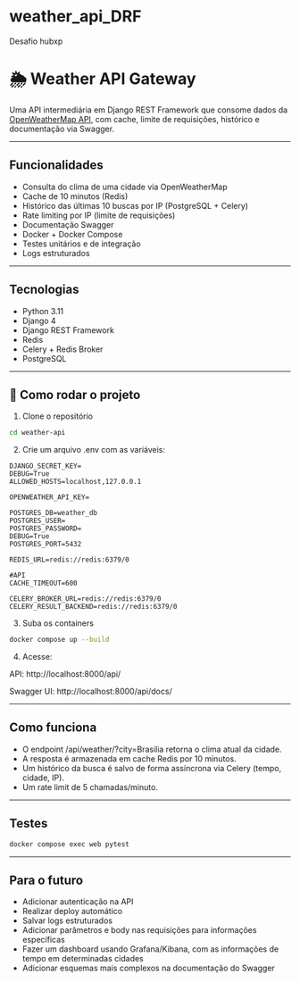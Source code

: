 # weather_api_DRF
Desafio hubxp

# 🌦️ Weather API Gateway

Uma API intermediária em Django REST Framework que consome dados da [OpenWeatherMap API](https://openweathermap.org/api), com cache, limite de requisições, histórico e documentação via Swagger.

---

##  Funcionalidades

- Consulta do clima de uma cidade via OpenWeatherMap
- Cache de 10 minutos (Redis)
- Histórico das últimas 10 buscas por IP (PostgreSQL + Celery)
- Rate limiting por IP (limite de requisições)
- Documentação Swagger
- Docker + Docker Compose
- Testes unitários e de integração
- Logs estruturados

---

## Tecnologias

- Python 3.11
- Django 4
- Django REST Framework
- Redis
- Celery + Redis Broker
- PostgreSQL

---


## 🚀 Como rodar o projeto

1. Clone o repositório

```bash
cd weather-api
```

2. Crie um arquivo .env com as variáveis:

```env
DJANGO_SECRET_KEY=
DEBUG=True
ALLOWED_HOSTS=localhost,127.0.0.1

OPENWEATHER_API_KEY=

POSTGRES_DB=weather_db
POSTGRES_USER=
POSTGRES_PASSWORD=
DEBUG=True
POSTGRES_PORT=5432

REDIS_URL=redis://redis:6379/0

#API
CACHE_TIMEOUT=600

CELERY_BROKER_URL=redis://redis:6379/0
CELERY_RESULT_BACKEND=redis://redis:6379/0
```
3. Suba os containers

```bash
docker compose up --build
```

4. Acesse:

API: http://localhost:8000/api/

Swagger UI: http://localhost:8000/api/docs/

---

## Como funciona
- O endpoint /api/weather/?city=Brasilia retorna o clima atual da cidade.
- A resposta é armazenada em cache Redis por 10 minutos.
- Um histórico da busca é salvo de forma assíncrona via Celery (tempo, cidade, IP).
- Um rate limit de 5 chamadas/minuto.

---

## Testes

```bash
docker compose exec web pytest
```
---

## Para o futuro
- Adicionar autenticação na API
- Realizar deploy automático
- Salvar logs estruturados
- Adicionar parâmetros e body nas requisições para informações específicas
- Fazer um dashboard usando Grafana/Kibana, com as informações de tempo em determinadas cidades
- Adicionar esquemas mais complexos na documentação do Swagger
